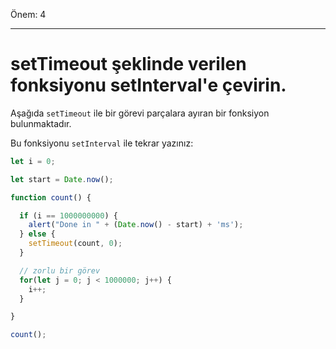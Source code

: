 Önem: 4

---

# setTimeout şeklinde verilen fonksiyonu setInterval'e çevirin.

Aşağıda `setTimeout` ile  bir görevi parçalara ayıran bir fonksiyon bulunmaktadır.

Bu fonksiyonu `setInterval` ile tekrar yazınız:

```js run
let i = 0;

let start = Date.now();

function count() {

  if (i == 1000000000) {
    alert("Done in " + (Date.now() - start) + 'ms');
  } else {
    setTimeout(count, 0);
  }

  // zorlu bir görev
  for(let j = 0; j < 1000000; j++) {
    i++;
  }

}

count();
```
